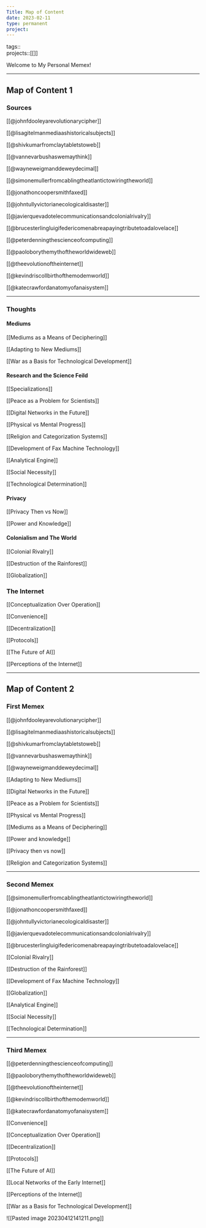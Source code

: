 ```yaml
---
Title: Map of Content
date: 2023-02-11
type: permanent
project:
---
```

tags::  
projects::[[]]

Welcome to My Personal Memex!

--- 
## Map of Content 1

### Sources

[[@johnfdooleyarevolutionarycipher]]

[[@lisagitelmanmediaashistoricalsubjects]]

[[@shivkumarfromclaytabletstoweb]]

[[@vannevarbushaswemaythink]]

[[@wayneweigmanddeweydecimal]]

[[@simonemullerfromcablingtheatlantictowiringtheworld]]

[[@jonathoncoopersmithfaxed]]

[[@johntullyvictorianecologicaldisaster]]

[[@javierquevadotelecommunicationsandcolonialrivalry]]

[[@brucesterlingluigifedericomenabreapayingtributetoadalovelace]]

[[@peterdenningthescienceofcomputing]]

[[@paoloborythemythoftheworldwideweb]]

[[@theevolutionoftheinternet]]

[[@kevindriscollbirthofthemodemworld]]

[[@katecrawfordanatomyofanaisystem]]

--- 
### Thoughts 

#### Mediums

[[Mediums as a Means of Deciphering]]

[[Adapting to New Mediums]]

[[War as a Basis for Technological Development]]

#### Research and the Science Feild

[[Specializations]]

[[Peace as a Problem for Scientists]]

[[Digital Networks in the Future]]

[[Physical vs Mental Progress]]

[[Religion and Categorization Systems]]

[[Development of Fax Machine Technology]]

[[Analytical Engine]]

[[Social Necessity]]

[[Technological Determination]]

#### Privacy

[[Privacy Then vs Now]]

[[Power and Knowledge]]

#### Colonialism and The World

[[Colonial Rivalry]]

[[Destruction of the Rainforest]]

[[Globalization]]

### The Internet

[[Conceptualization Over Operation]]

[[Convenience]]

[[Decentralization]]

[[Protocols]]

[[The Future of AI]]

[[Perceptions of the Internet]]

---
## Map of Content 2

### First Memex

[[@johnfdooleyarevolutionarycipher]]

[[@lisagitelmanmediaashistoricalsubjects]]

[[@shivkumarfromclaytabletstoweb]]

[[@vannevarbushaswemaythink]]

[[@wayneweigmanddeweydecimal]]

[[Adapting to New Mediums]]

[[Digital Networks in the Future]]

[[Peace as a Problem for Scientists]]

[[Physical vs Mental Progress]]

[[Mediums as a Means of Deciphering]]

[[Power and knowledge]]

[[Privacy then vs now]]

[[Religion and Categorization Systems]]

---
### Second Memex

[[@simonemullerfromcablingtheatlantictowiringtheworld]]

[[@jonathoncoopersmithfaxed]]

[[@johntullyvictorianecologicaldisaster]]

[[@javierquevadotelecommunicationsandcolonialrivalry]]

[[@brucesterlingluigifedericomenabreapayingtributetoadalovelace]]

[[Colonial Rivalry]]

[[Destruction of the Rainforest]]

[[Development of Fax Machine Technology]]

[[Globalization]]

[[Analytical Engine]]

[[Social Necessity]]

[[Technological Determination]]

---
### Third Memex

[[@peterdenningthescienceofcomputing]]

[[@paoloborythemythoftheworldwideweb]]

[[@theevolutionoftheinternet]]

[[@kevindriscollbirthofthemodemworld]]

[[@katecrawfordanatomyofanaisystem]]

[[Convenience]]

[[Conceptualization Over Operation]]

[[Decentralization]]

[[Protocols]]

[[The Future of AI]]

[[Local Networks of the Early Internet]]

[[Perceptions of the Internet]]

[[War as a Basis for Technological Development]]



![[Pasted image 20230412141211.png]]




